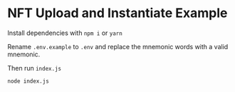 # NFT Upload and Instantiate Example

Install dependencies with `npm i` or `yarn`

Rename `.env.example` to `.env` and replace the mnemonic words with a valid mnemonic.

Then run `index.js`

```bash
node index.js
```